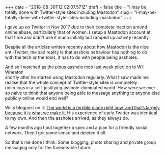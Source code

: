 +++
date = "2018-08-30T12:02:07.571Z"
draft = false
title = "I may be totally done with Twitter-style sites including Mastodon"
slug = "i-may-be-totally-done-with-twitter-style-sites-including-mastodon"
+++

I gave up on Twitter in Nov 2017 due to their complete inaction around  
online abuse, particularly that of women. I setup a Mastodon account at  
that time and didn't use it much initially but ramped up activity recently.

Despite all the articles written recently about how Mastodon is the nice  
anti-Twitter, the sad reality is that asshole behaviour has nothing to do  
with the tech or the tools, it has to do with people being assholes.

And so I watched as the pious asshole mob last week piled on to Wil Wheaton  
shortly after he started using Mastodon regularly. What I saw made me  
realise that the whole concept of Twitter-style sites is completely  
ridiculous in a self-justifying asshole-dominated world. How were we ever  
so naive to think that anyone being able to message anything to anyone else  
publicly online would end well?

Wil's blogpost on it: [The world is a terrible place right now, and that’s largely because it is what we make it](http://wilwheaton.net/2018/08/the-world-is-a-terrible-place-right-now-and-thats-largely-because-it-is-what-we-make-it/). His experience of early Twitter was identical to my own. And then the assholes arrived, as they always do.

A few months ago I put together a spec and a plan for a friendly social network. Then I got some sense and deleted it all.

So that's me done I think. Some blogging, photo sharing and private group messaging only for the foreseeable future.
